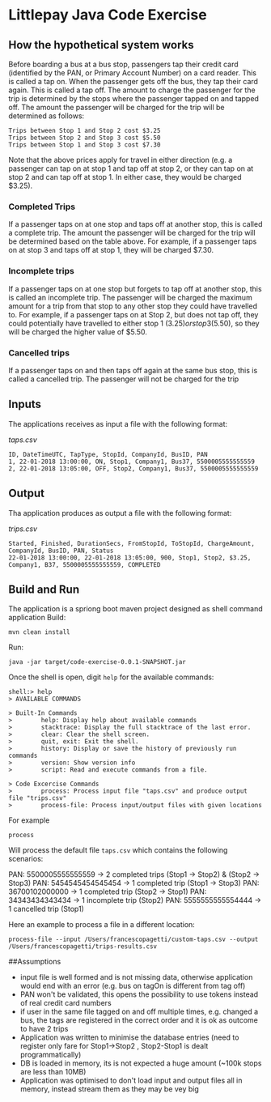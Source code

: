 # Littlepay Java Code Exercise

## How the hypothetical system works

Before boarding a bus at a bus stop, passengers tap their credit card (identified by the PAN, or Primary Account
Number) on a card reader. This is called a tap on. When the passenger gets off the bus, they tap their card
again. This is called a tap off. The amount to charge the passenger for the trip is determined by the stops where
the passenger tapped on and tapped off. The amount the passenger will be charged for the trip will be
determined as follows:
```
Trips between Stop 1 and Stop 2 cost $3.25
Trips between Stop 2 and Stop 3 cost $5.50
Trips between Stop 1 and Stop 3 cost $7.30
```
Note that the above prices apply for travel in either direction (e.g. a passenger can tap on at stop 1 and tap off
at stop 2, or they can tap on at stop 2 and can tap off at stop 1. In either case, they would be charged $3.25).
### Completed Trips
If a passenger taps on at one stop and taps off at another stop, this is called a complete trip. The amount the
passenger will be charged for the trip will be determined based on the table above. For example, if a passenger
taps on at stop 3 and taps off at stop 1, they will be charged $7.30.
### Incomplete trips
If a passenger taps on at one stop but forgets to tap off at another stop, this is called an incomplete trip. The
passenger will be charged the maximum amount for a trip from that stop to any other stop they could have
travelled to. For example, if a passenger taps on at Stop 2, but does not tap off, they could potentially have
travelled to either stop 1 ($3.25) or stop 3 ($5.50), so they will be charged the higher value of $5.50.
### Cancelled trips
If a passenger taps on and then taps off again at the same bus stop, this is called a cancelled trip. The
passenger will not be charged for the trip

## Inputs
The applications receives as input a file with the following format:

*taps.csv*
```
ID, DateTimeUTC, TapType, StopId, CompanyId, BusID, PAN
1, 22-01-2018 13:00:00, ON, Stop1, Company1, Bus37, 5500005555555559
2, 22-01-2018 13:05:00, OFF, Stop2, Company1, Bus37, 5500005555555559
```
## Output
Tha application produces as output a file with the following format:

*trips.csv*
```
Started, Finished, DurationSecs, FromStopId, ToStopId, ChargeAmount, CompanyId, BusID, PAN, Status
22-01-2018 13:00:00, 22-01-2018 13:05:00, 900, Stop1, Stop2, $3.25, Company1, B37, 5500005555555559, COMPLETED
```

## Build and Run 
The application is a spriong boot maven project designed as shell command application
Build:
```
mvn clean install
```
Run:
```
java -jar target/code-exercise-0.0.1-SNAPSHOT.jar
```
Once the shell is open, digit `help` for the available commands:
```
shell:> help
> AVAILABLE COMMANDS

> Built-In Commands
>        help: Display help about available commands
>        stacktrace: Display the full stacktrace of the last error.
>        clear: Clear the shell screen.
>        quit, exit: Exit the shell.
>        history: Display or save the history of previously run commands
>        version: Show version info
>        script: Read and execute commands from a file.

> Code Excercise Commands
>        process: Process input file "taps.csv" and produce output file "trips.csv"
>        process-file: Process input/output files with given locations 
```

For example
```
process
```

Will process the default file `taps.csv` which contains the following scenarios:

PAN: 5500005555555559 -> 2 completed trips (Stop1 -> Stop2) & (Stop2 -> Stop3)
PAN: 5454545454545454 -> 1 completed trip (Stop1 -> Stop3)
PAN: 36700102000000 -> 1 completed trip (Stop2 -> Stop1)
PAN: 34343434343434 -> 1 incomplete trip (Stop2)
PAN: 5555555555554444 -> 1 cancelled trip (Stop1)

Here an example to process a file in a different location:

```
process-file --input /Users/francescopagetti/custom-taps.csv --output /Users/francescopagetti/trips-results.csv
```

##Assumptions

* input file is well formed and is not missing data, otherwise application would end with an error (e.g. bus on tagOn is different from tag off)
* PAN won't be validated, this opens the possibility to use tokens instead of real credit card numbers
* if user in the same file tagged on and off multiple times, e.g. changed a bus, the tags are registered in the correct order and it is ok as outcome to have 2 trips 
* Application was written to minimise the database entries (need to register only fare for Stop1->Stop2 , Stop2-Stop1 is dealt programmatically)
* DB is loaded in memory, its is not expected a huge amount (~100k stops are less than 10MB) 
* Application was optimised to don't load input and output files all in memory, instead stream them as they may be vey big